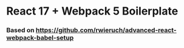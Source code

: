 # React 17 + Webpack 5 Boilerplate

### Based on https://github.com/rwieruch/advanced-react-webpack-babel-setup
